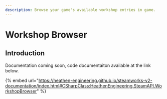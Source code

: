 ```yaml
---
description: Browse your game's available workshop entries in game.
---
```


# Workshop Browser

## Introduction

Documentation coming soon, code documentaiton available at the link below.

{% embed url="https://heathen-engineering.github.io/steamworks-v2-documentation/index.html#CSharpClass:HeathenEngineering.SteamAPI.WorkshopBrowser" %}



